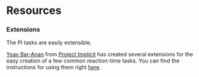 # Resources

### Extensions

The PI tasks are easily extensible.

[Yoav Bar-Anan](http://www.bgu.ac.il/~baranany/) from [Project Implicit](https://implicit.harvard.edu/implicit/aboutus.html)
has created several extensions for the easy creation of a few common reaction-time tasks. 
You can find the instructions for using them right [here](https://git.io/JvE5H).
